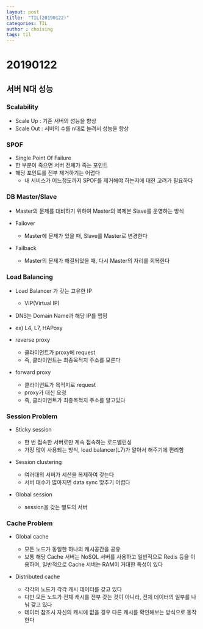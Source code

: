 ```yaml
---
layout: post
title:  "TIL(20190122)"
categories: TIL
author : choising
tags: til
---
```


# 20190122

## 서버 N대 성능

### Scalability

- Scale Up : 기존 서버의 성능을 향상
- Scale Out : 서버의 수를 n대로 늘려서 성능을 향상

### SPOF

- Single Point Of Failure
- 한 부분이 죽으면 서버 전체가 죽는 포인트
- 해당 포인트를 전부 제거하기는 어렵다
    - 내 서비스가 어느정도까지 SPOF를 제거해야 하는지에 대한 고려가 필요하다

### DB Master/Slave

- Master의 문제를 대비하기 위하여 Master의 복제본 Slave를 운영하는 방식

- Failover
    - Master에 문제가 있을 때, Slave를 Master로 변경한다

- Failback
    - Master의 문제가 해결되었을 때, 다시 Master의 자리를 회복한다

### Load Balancing

- Load Balancer 가 갖는 고유한 IP
    - VIP(Virtual IP)

- DNS는 Domain Name과 해당 IP를 맵핑
- ex) L4, L7, HAPoxy

- reverse proxy
    - 클라이언트가 proxy에 request
    - 즉, 클라이언트는 최종목적지 주소를 모른다

- forward proxy
    - 클라이언트가 목적지로 request
    - proxy가 대신 요청
    - 즉, 클라이언트가 최종목적지 주소를 알고있다

### Session Problem

- Sticky session
    - 한 번 접속한 서버로만 계속 접속하는 로드밸런싱
    - 가장 많이 사용되는 방식, load balancer(L7)가 알아서 해주기에 편리함

- Session clustering
    - 여러대의 서버가 세션을 복제하여 갖는다
    - 서버 대수가 많아지면 data sync 맞추기 어렵다

- Global session
    - session을 갖는 별도의 서버

### Cache Problem

- Global cache
    - 모든 노드가 동일한 하나의 캐시공간을 공유
    - 보통 해당 Cache 서버는 NoSQL 서버를 사용하고 일반적으로 Redis 등을 이용하며, 일반적으로 Cache 서버는 RAM이 거대한 특성이 있다

- Distributed cache
    - 각각의 노드가 각각 캐시 데이터를 갖고 있다
    - 다만 모든 노드가 전체 캐시를 전부 갖는 것이 아니라, 전체 데이터의 일부를 나눠 갖고 있다
    - 데이터 참조시 자신의 캐시에 없을 경우 다른 캐시를 확인해보는 방식으로 동작한다

